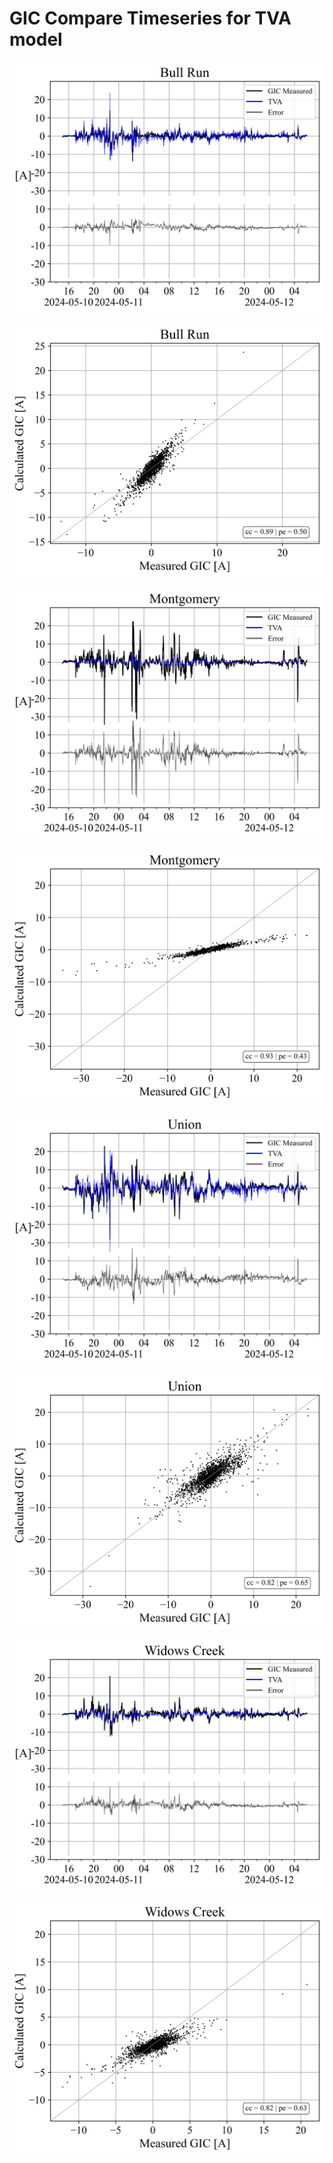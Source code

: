 # GIC Compare Timeseries for TVA model
![](_processed\bullrun\GIC_compare_timeseries_TVA.png)

![](_processed\bullrun\GIC_compare_correlation_TVA.png)

![](_processed\montgomery\GIC_compare_timeseries_TVA.png)

![](_processed\montgomery\GIC_compare_correlation_TVA.png)

![](_processed\union\GIC_compare_timeseries_TVA.png)

![](_processed\union\GIC_compare_correlation_TVA.png)

![](_processed\widowscreek\GIC_compare_timeseries_TVA.png)

![](_processed\widowscreek\GIC_compare_correlation_TVA.png)
